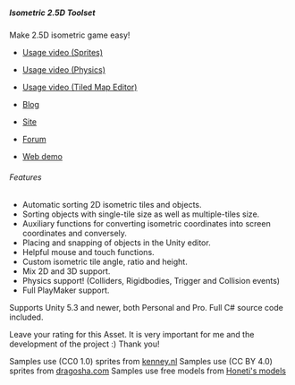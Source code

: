 ##### Isometric 2.5D Toolset

Make 2.5D isometric game easy!

* [Usage video (Sprites)](http://www.youtube.com/watch?v=IwJ_ofKG9_Y)
* [Usage video (Physics)](http://www.youtube.com/watch?v=wmXhyDHXYcM)
* [Usage video (Tiled Map Editor)]("http://www.youtube.com/watch?v=8nzVr_wHz2M)

* [Blog](http://matov.me)
* [Site](http://matov.me/isometric-toolset)
* [Forum](http://forum.unity3d.com/threads/released-isometric-2-5d-toolset.291418)
* [Web demo](http://matov.me/public/blog_share/WebDemo)

###### Features
* Automatic sorting 2D isometric tiles and objects.
* Sorting objects with single-tile size as well as multiple-tiles size.
* Auxiliary functions for converting isometric coordinates into screen coordinates and conversely.
* Placing and snapping of objects in the Unity editor.
* Helpful mouse and touch functions.
* Custom isometric tile angle, ratio and height.
* Mix 2D and 3D support.
* Physics support! (Colliders, Rigidbodies, Trigger and Collision events)
* Full PlayMaker support.

Supports Unity 5.3 and newer, both Personal and Pro. Full C# source code included.

Leave your rating for this Asset. It is very important for me and the development of the project :) Thank you!

Samples use (CC0 1.0) sprites from [kenney.nl](http://www.kenney.nl/assets)
Samples use (CC BY 4.0) sprites from [dragosha.com](http://dragosha.com/free)
Samples use free models from [Honeti's models](https://www.assetstore.unity3d.com/en/#!/content/18098)
